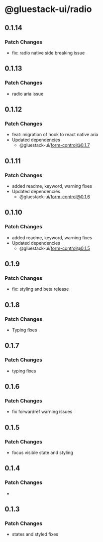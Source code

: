 # @gluestack-ui/radio

## 0.1.14

### Patch Changes

- fix: radio native side breaking issue

## 0.1.13

### Patch Changes

- radio aria issue

## 0.1.12

### Patch Changes

- feat: migration of hook to react native aria
- Updated dependencies
  - @gluestack-ui/form-control@0.1.7

## 0.1.11

### Patch Changes

- added readme, keyword, warning fixes
- Updated dependencies
  - @gluestack-ui/form-control@0.1.6

## 0.1.10

### Patch Changes

- added readme, keyword, warning fixes
- Updated dependencies
  - @gluestack-ui/form-control@0.1.5

## 0.1.9

### Patch Changes

- fix: styling and beta release

## 0.1.8

### Patch Changes

- Typing fixes

## 0.1.7

### Patch Changes

- typing fixes

## 0.1.6

### Patch Changes

- fix forwardref warning issues

## 0.1.5

### Patch Changes

- focus visible state and styling

## 0.1.4

### Patch Changes

-

## 0.1.3

### Patch Changes

- states and styled fixes
